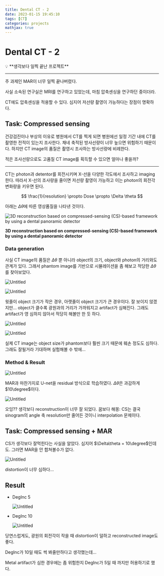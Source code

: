 ```yaml
---
title: Dental CT - 2
date: 2023-01-15 19:45:10
tags: [CT]
categories: projects
mathjax: true 
---
```


# Dental CT - 2

<aside>
💡 **생각보다 일찍 끝난 프로젝트**

---

주 과제인 MAR이 너무 일찍 끝나버렸다.

사실 소속된 연구실은 MRI를 연구하고 있었는데, 마침 압축센싱을 연구하던 중이더라.

CT에도 압축센싱을 적용할 수 있다. 심지어 저선량 촬영이 가능하다는 장점이 명확하다.

</aside>

## Task: Compressed sensing

건강검진이나 부상의 이유로 병원에서 CT를 찍게 되면 병원에선 일정 기간 내에 CT를 촬영한 전적이 있는지 조사한다. 채네 축적된 방사선량이 너무 높으면 위험하기 때문이다. 하지만 CT image의 품질은 촬영시 조사하는 방사선량에 비례한다.

적은 조사선량으로도 고품질 CT image를 획득할 수 있으면 얼마나 좋을까?

---

CT는 photon과 detentor를 회전시키며 X-선을 다양한 각도에서 조사하고 imaging한다. 따라서 X-선의 조사량을 줄이면 저선량 촬영이 가능하고 이는 photon의 회전각 변화량을 키우면 된다.

$$
\frac{1}{resolution} \propto Dose \propto \Delta \theta
$$

아래는 $\Delta\theta$에 따른 영상품질을 나타낸 것이다.

![**3D reconstruction based on compressed-sensing (CS)-based framework by using a dental panoramic detector**](resource/ct_2/Untitled.png)

**3D reconstruction based on compressed-sensing (CS)-based framework by using a dental panoramic detector**

### Data generation

사실 CT image의 품질은 $\Delta\theta$ 뿐 아니라 object의 크기, object와 photon의 거리와도 관계가 있다. 그래서 phantom image를 기반으로 시뮬레이션을 좀 해보고 적당한 $\Delta\theta$를 찾아보았다.

![Untitled](resource/ct_2/Untitled_1.png)

![Untitled](resource/ct_2/Untitled_2.png)

윗줄이 object 크기가 작은 경우, 아랫줄이 object 크기가 큰 경우이다.
잘 보이지 않겠지만… object가 클수록 광원과의 거리가 가까워지고 artifact가 심해진다.
그래도 artifact가 영 심하지 않아서 적당히 해볼만 한 듯 하다.

![Untitled](resource/ct_2/Untitled_3.png)

![Untitled](resource/ct_2/Untitled_4.png)

실제 CT image는 object size가 phantom보다 훨씬 크기 때문에 훼손 정도도 심하다.
그래도 잘될거라 기대하며 실험해볼 수 밖에…

### Method & Result

![Untitled](resource/ct_2/Untitled_5.png)

MAR과 마찬가지로 U-net을 residual 방식으로 학습하였다.  $\Delta\theta$은 과감하게 $10\degree$이다.

![Untitled](resource/ct_2/Untitled_6.png)

오잉?? 생각보다 reconstruction이 너무 잘 되었다. 
꿈보다 해몽: CS는 결국 sinogram의 angle 축 resolution만 줄어든 것이니 interpolation 문제이다.

## Task: Compressed sensing + MAR

CS가 생각보다 잘먹힌다는 사실을 알았다. 심지어 $\Delta\theta = 10\degree$인데도.
그러면 MAR을 안 합쳐볼수가 없다.

![Untitled](resource/ct_2/Untitled_7.png)

distortion이 너무 심하다…

## Result

- DegInc 5
    
    ![Untitled](resource/ct_2/Untitled_8.png)
    
- DegInc 10
    
    ![Untitled](resource/ct_2/Untitled_9.png)
    

당연스럽게도, 광원의 회전각이 작을 때 distortion이 덜하고 reconstructed image도 좋다.

DegInc가 10일 때도 썩 봐줄만하다고 생각했는데… 

Metal artifact가 심한 경우에는 좀 위험한지 DegInc가 5일 때 까지만 허용하기로 했다.